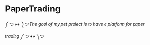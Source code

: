 # PaperTrading

༼ つ ◕*◕ ༽つ The goal of my pet project is to have a platform for paper trading ༼ つ ◕*◕ ༽つ
